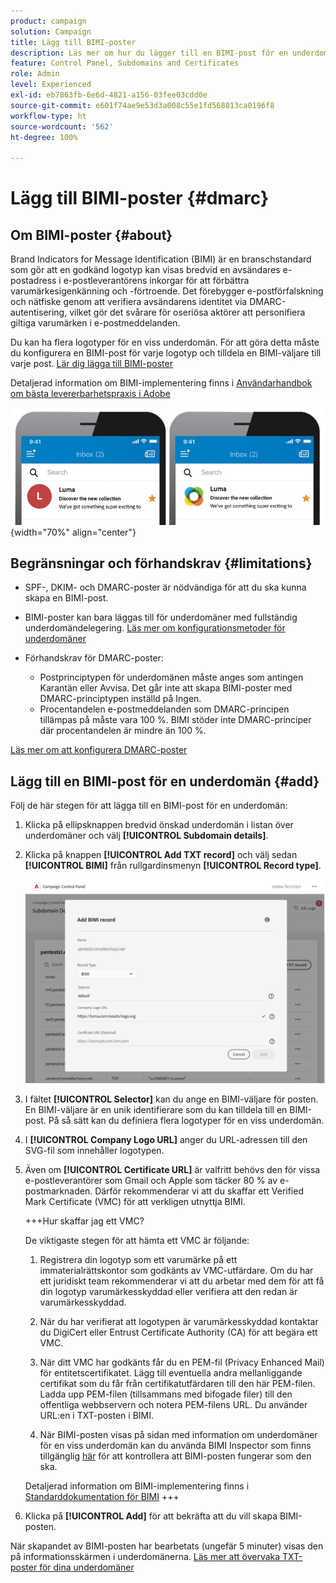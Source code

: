 ```yaml
---
product: campaign
solution: Campaign
title: Lägg till BIMI-poster
description: Läs mer om hur du lägger till en BIMI-post för en underdomän.
feature: Control Panel, Subdomains and Certificates
role: Admin
level: Experienced
exl-id: eb7863fb-6e6d-4821-a156-03fee03cdd0e
source-git-commit: e601f74ae9e53d3a008c55e1fd568013ca0196f8
workflow-type: ht
source-wordcount: '562'
ht-degree: 100%

---
```


# Lägg till BIMI-poster {#dmarc}

## Om BIMI-poster {#about}

Brand Indicators for Message Identification (BIMI) är en branschstandard som gör att en godkänd logotyp kan visas bredvid en avsändares e-postadress i e-postleverantörens inkorgar för att förbättra varumärkesigenkänning och -förtroende. Det förebygger e-postförfalskning och nätfiske genom att verifiera avsändarens identitet via DMARC-autentisering, vilket gör det svårare för oseriösa aktörer att personifiera giltiga varumärken i e-postmeddelanden.

Du kan ha flera logotyper för en viss underdomän. För att göra detta måste du konfigurera en BIMI-post för varje logotyp och tilldela en BIMI-väljare till varje post. [Lär dig lägga till BIMI-poster](#add)

Detaljerad information om BIMI-implementering finns i [Användarhandbok om bästa levererbarhetspraxis i Adobe](https://experienceleague.adobe.com/docs/deliverability-learn/deliverability-best-practice-guide/additional-resources/technotes/implement-bimi.html?lang=sv)

![](assets/bimi-example.png){width="70%" align="center"}

## Begränsningar och förhandskrav {#limitations}

* SPF-, DKIM- och DMARC-poster är nödvändiga för att du ska kunna skapa en BIMI-post.
* BIMI-poster kan bara läggas till för underdomäner med fullständig underdomändelegering. [Läs mer om konfigurationsmetoder för underdomäner](subdomains-branding.md#subdomain-delegation-methods)
* Förhandskrav för DMARC-poster:

   * Postprinciptypen för underdomänen måste anges som antingen Karantän eller Avvisa. Det går inte att skapa BIMI-poster med DMARC-principtypen inställd på Ingen.
   * Procentandelen e-postmeddelanden som DMARC-principen tillämpas på måste vara 100 %. BIMI stöder inte DMARC-principer där procentandelen är mindre än 100 %.

[Läs mer om att konfigurera DMARC-poster](dmarc.md)

## Lägg till en BIMI-post för en underdomän {#add}

Följ de här stegen för att lägga till en BIMI-post för en underdomän:

1. Klicka på ellipsknappen bredvid önskad underdomän i listan över underdomäner och välj **[!UICONTROL Subdomain details]**.

1. Klicka på knappen **[!UICONTROL Add TXT record]** och välj sedan **[!UICONTROL BIMI]** från rullgardinsmenyn **[!UICONTROL Record type]**.

   ![](assets/bimi-add.png)

1. I fältet **[!UICONTROL Selector]** kan du ange en BIMI-väljare för posten. En BIMI-väljare är en unik identifierare som du kan tilldela till en BIMI-post. På så sätt kan du definiera flera logotyper för en viss underdomän.

1. I **[!UICONTROL Company Logo URL]** anger du URL-adressen till den SVG-fil som innehåller logotypen.

1. Även om **[!UICONTROL Certificate URL]** är valfritt behövs den för vissa e-postleverantörer som Gmail och Apple som täcker 80 % av e-postmarknaden. Därför rekommenderar vi att du skaffar ett Verified Mark Certificate (VMC) för att verkligen utnyttja BIMI.

   +++Hur skaffar jag ett VMC?

   De viktigaste stegen för att hämta ett VMC är följande:

   1. Registrera din logotyp som ett varumärke på ett immaterialrättskontor som godkänts av VMC-utfärdare. Om du har ett juridiskt team rekommenderar vi att du arbetar med dem för att få din logotyp varumärkesskyddad eller verifiera att den redan är varumärkesskyddad.

   1. När du har verifierat att logotypen är varumärkesskyddad kontaktar du DigiCert eller Entrust Certificate Authority (CA) för att begära ett VMC.

   1. När ditt VMC har godkänts får du en PEM-fil (Privacy Enhanced Mail) för entitetscertifikatet. Lägg till eventuella andra mellanliggande certifikat som du får från certifikatutfärdaren till den här PEM-filen. Ladda upp PEM-filen (tillsammans med bifogade filer) till den offentliga webbservern och notera PEM-filens URL. Du använder URL:en i TXT-posten i BIMI.

   1. När BIMI-posten visas på sidan med information om underdomäner för en viss underdomän kan du använda BIMI Inspector som finns tillgänglig [här](https://bimigroup.org/bimi-generator/) för att kontrollera att BIMI-posten fungerar som den ska.

   Detaljerad information om BIMI-implementering finns i [Standarddokumentation för BIMI](https://bimigroup.org/implementation-guide/)
+++

1. Klicka på **[!UICONTROL Add]** för att bekräfta att du vill skapa BIMI-posten.

När skapandet av BIMI-posten har bearbetats (ungefär 5 minuter) visas den på informationsskärmen i underdomänerna. [Läs mer att övervaka TXT-poster för dina underdomäner](gs-txt-records.md#monitor)

